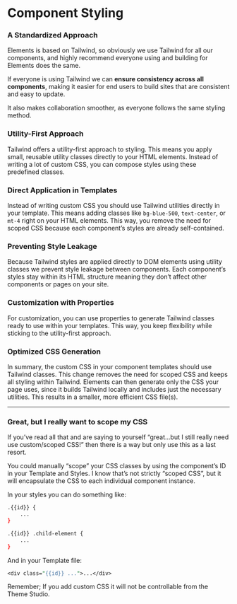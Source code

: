 # Component Styling

### A Standardized Approach

Elements is based on Tailwind, so obviously we use Tailwind for all our components, and highly recommend everyone using and building for Elements does the same.

If everyone is using Tailwind we can **ensure consistency across all components**, making it easier for end users to build sites that are consistent and easy to update.

It also makes collaboration smoother, as everyone follows the same styling method.

### Utility-First Approach

Tailwind offers a utility-first approach to styling. This means you apply small, reusable utility classes directly to your HTML elements. Instead of writing a lot of custom CSS, you can compose styles using these predefined classes.

### Direct Application in Templates

Instead of writing custom CSS you should use Tailwind utilities directly in your template. This means adding classes like `bg-blue-500`, `text-center`, or `mt-4` right on your HTML elements. This way, you remove the need for scoped CSS because each component’s styles are already self-contained.

### Preventing Style Leakage

Because Tailwind styles are applied directly to DOM elements using utility classes we prevent style leakage between components. Each component’s styles stay within its HTML structure meaning they don’t affect other components or pages on your site.

### Customization with Properties

For customization, you can use properties to generate Tailwind classes ready to use within your templates. This way, you keep flexibility while sticking to the utility-first approach.

### Optimized CSS Generation

In summary, the custom CSS in your component templates should use Tailwind classes. This change removes the need for scoped CSS and keeps all styling within Tailwind. Elements can then generate only the CSS your page uses, since it builds Tailwind locally and includes just the necessary utilities. This results in a smaller, more efficient CSS file(s).

***

### Great, but I really want to scope my CSS

If you’ve read all that and are saying to yourself “great…but I still really need use custom/scoped CSS!” then there is a way but only use this as a last resort.

You could manually “scope” your CSS classes by using the component’s ID in your Template and Styles. I know that’s not strictly “scoped CSS”, but it will encapsulate the CSS to each individual component instance.

In your styles you can do something like:

```bash
.{{id}} {
    ...
}

.{{id}} .child-element {
    ...
}
```

And in your Template file:

```perl
<div class="{{id}} ...">...</div>
```

Remember; If you add custom CSS it will not be controllable from the Theme Studio.
